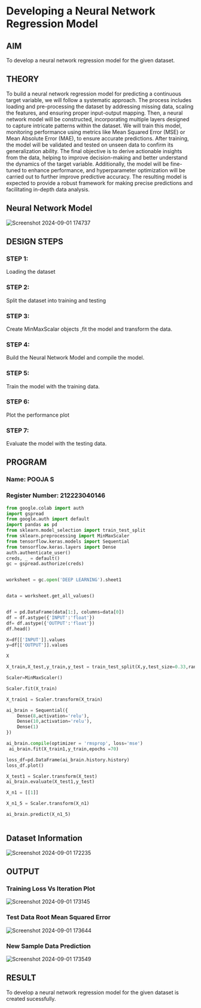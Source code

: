 # Developing a Neural Network Regression Model

## AIM

To develop a neural network regression model for the given dataset.

## THEORY

To build a neural network regression model for predicting a continuous target variable, we will follow a systematic approach. The process includes loading and pre-processing the dataset by addressing missing data, scaling the features, and ensuring proper input-output mapping. Then, a neural network model will be constructed, incorporating multiple layers designed to capture intricate patterns within the dataset. We will train this model, monitoring performance using metrics like Mean Squared Error (MSE) or Mean Absolute Error (MAE), to ensure accurate predictions. After training, the model will be validated and tested on unseen data to confirm its generalization ability. The final objective is to derive actionable insights from the data, helping to improve decision-making and better understand the dynamics of the target variable. Additionally, the model will be fine-tuned to enhance performance, and hyperparameter optimization will be carried out to further improve predictive accuracy. The resulting model is expected to provide a robust framework for making precise predictions and facilitating in-depth data analysis.

## Neural Network Model

![Screenshot 2024-09-01 174737](https://github.com/user-attachments/assets/4090218d-9a17-4186-af2a-6aae2d72f4c6)


## DESIGN STEPS

### STEP 1:

Loading the dataset

### STEP 2:

Split the dataset into training and testing

### STEP 3:

Create MinMaxScalar objects ,fit the model and transform the data.

### STEP 4:

Build the Neural Network Model and compile the model.

### STEP 5:

Train the model with the training data.

### STEP 6:

Plot the performance plot

### STEP 7:

Evaluate the model with the testing data.

## PROGRAM
### Name: POOJA S
### Register Number: 212223040146
```python
from google.colab import auth
import gspread
from google.auth import default
import pandas as pd
from sklearn.model_selection import train_test_split
from sklearn.preprocessing import MinMaxScaler
from tensorflow.keras.models import Sequential
from tensorflow.keras.layers import Dense
auth.authenticate_user()
creds, _ = default()
gc = gspread.authorize(creds)


worksheet = gc.open('DEEP LEARNING').sheet1


data = worksheet.get_all_values()


df = pd.DataFrame(data[1:], columns=data[0])
df = df.astype({'INPUT':'float'})
df= df.astype({'OUTPUT':'float'})
df.head()

X=df[['INPUT']].values
y=df[['OUTPUT']].values

X

X_train,X_test,y_train,y_test = train_test_split(X,y,test_size=0.33,random_state=33)

Scaler=MinMaxScaler()

Scaler.fit(X_train)

X_train1 = Scaler.transform(X_train)

ai_brain = Sequential({
    Dense(8,activation='relu'),
    Dense(10,activation='relu'),
    Dense(1)
})

ai_brain.compile(optimizer = 'rmsprop', loss='mse')
 ai_brain.fit(X_train1,y_train,epochs =70)

loss_df=pd.DataFrame(ai_brain.history.history)
loss_df.plot()

X_test1 = Scaler.transform(X_test)
ai_brain.evaluate(X_test1,y_test)

X_n1 = [[1]]

X_n1_5 = Scaler.transform(X_n1)

ai_brain.predict(X_n1_5)



```
## Dataset Information

![Screenshot 2024-09-01 172235](https://github.com/user-attachments/assets/520efc8b-ca3b-4393-96a3-275d6c5126e7)


## OUTPUT

### Training Loss Vs Iteration Plot

![Screenshot 2024-09-01 173145](https://github.com/user-attachments/assets/e6282dab-6d8b-4328-911c-c7e163db4845)


### Test Data Root Mean Squared Error

![Screenshot 2024-09-01 173644](https://github.com/user-attachments/assets/5ccc6ac8-db22-4684-8863-37c51acf4813)


### New Sample Data Prediction

![Screenshot 2024-09-01 173549](https://github.com/user-attachments/assets/330c811f-160c-44f6-8447-84be6b1ca71a)


## RESULT

To develop a neural network regression model for the given dataset is created sucessfully.
